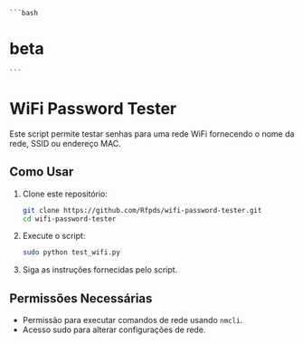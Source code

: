     ```bash
# beta 
    ```
# WiFi Password Tester

Este script permite testar senhas para uma rede WiFi fornecendo o nome da rede, SSID ou endereço MAC.

## Como Usar

1. Clone este repositório:
    ```bash
    git clone https://github.com/Rfpds/wifi-password-tester.git
    cd wifi-password-tester
    ```

2. Execute o script:
    ```bash
    sudo python test_wifi.py
    ```

3. Siga as instruções fornecidas pelo script.

## Permissões Necessárias

- Permissão para executar comandos de rede usando `nmcli`.
- Acesso sudo para alterar configurações de rede.

